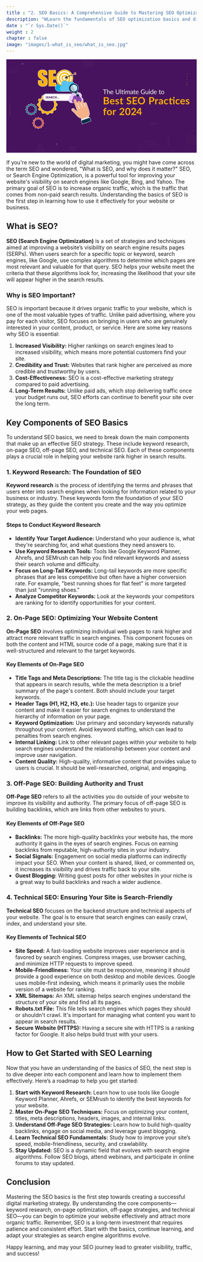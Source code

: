 ```yaml
---
title : "2. SEO Basics: A Comprehensive Guide to Mastering SEO Optimization"
description: "WLearn the fundamentals of SEO optimization basics and discover how to do basic SEO of your website. Start your journey with this guide on how to learn SEO basics effectively."
date : "`r Sys.Date()`"
weight : 2
chapter : false
image: "images/1-what_is_seo/what_is_seo.jpg"
---
```

![seo_basic_to_advance](/images/seo_basic_to_advance.jpg)

If you're new to the world of digital marketing, you might have come across the term SEO and wondered, "What is SEO, and why does it matter?" SEO, or Search Engine Optimization, is a powerful tool for improving your website's visibility on search engines like Google, Bing, and Yahoo. The primary goal of SEO is to increase organic traffic, which is the traffic that comes from non-paid search results. Understanding the basics of SEO is the first step in learning how to use it effectively for your website or business.

## What is SEO?

**SEO (Search Engine Optimization)** is a set of strategies and techniques aimed at improving a website’s visibility on search engine results pages (SERPs). When users search for a specific topic or keyword, search engines, like Google, use complex algorithms to determine which pages are most relevant and valuable for that query. SEO helps your website meet the criteria that these algorithms look for, increasing the likelihood that your site will appear higher in the search results.

### Why is SEO Important?

SEO is important because it drives organic traffic to your website, which is one of the most valuable types of traffic. Unlike paid advertising, where you pay for each visitor, SEO focuses on bringing in users who are genuinely interested in your content, product, or service. Here are some key reasons why SEO is essential:

1. **Increased Visibility:** Higher rankings on search engines lead to increased visibility, which means more potential customers find your site.
2. **Credibility and Trust:** Websites that rank higher are perceived as more credible and trustworthy by users.
3. **Cost-Effectiveness:** SEO is a cost-effective marketing strategy compared to paid advertising.
4. **Long-Term Results:** Unlike paid ads, which stop delivering traffic once your budget runs out, SEO efforts can continue to benefit your site over the long term.

## Key Components of SEO Basics

To understand SEO basics, we need to break down the main components that make up an effective SEO strategy. These include keyword research, on-page SEO, off-page SEO, and technical SEO. Each of these components plays a crucial role in helping your website rank higher in search results.

### 1. Keyword Research: The Foundation of SEO

**Keyword research** is the process of identifying the terms and phrases that users enter into search engines when looking for information related to your business or industry. These keywords form the foundation of your SEO strategy, as they guide the content you create and the way you optimize your web pages.

#### Steps to Conduct Keyword Research

- **Identify Your Target Audience:** Understand who your audience is, what they're searching for, and what questions they need answers to.
- **Use Keyword Research Tools:** Tools like Google Keyword Planner, Ahrefs, and SEMrush can help you find relevant keywords and assess their search volume and difficulty.
- **Focus on Long-Tail Keywords:** Long-tail keywords are more specific phrases that are less competitive but often have a higher conversion rate. For example, "best running shoes for flat feet" is more targeted than just "running shoes."
- **Analyze Competitor Keywords:** Look at the keywords your competitors are ranking for to identify opportunities for your content.

### 2. On-Page SEO: Optimizing Your Website Content

**On-Page SEO** involves optimizing individual web pages to rank higher and attract more relevant traffic in search engines. This component focuses on both the content and HTML source code of a page, making sure that it is well-structured and relevant to the target keywords.

#### Key Elements of On-Page SEO

- **Title Tags and Meta Descriptions:** The title tag is the clickable headline that appears in search results, while the meta description is a brief summary of the page's content. Both should include your target keywords.
- **Header Tags (H1, H2, H3, etc.):** Use header tags to organize your content and make it easier for search engines to understand the hierarchy of information on your page.
- **Keyword Optimization:** Use primary and secondary keywords naturally throughout your content. Avoid keyword stuffing, which can lead to penalties from search engines.
- **Internal Linking:** Link to other relevant pages within your website to help search engines understand the relationship between your content and improve user navigation.
- **Content Quality:** High-quality, informative content that provides value to users is crucial. It should be well-researched, original, and engaging.

### 3. Off-Page SEO: Building Authority and Trust

**Off-Page SEO** refers to all the activities you do outside of your website to improve its visibility and authority. The primary focus of off-page SEO is building backlinks, which are links from other websites to yours.

#### Key Elements of Off-Page SEO

- **Backlinks:** The more high-quality backlinks your website has, the more authority it gains in the eyes of search engines. Focus on earning backlinks from reputable, high-authority sites in your industry.
- **Social Signals:** Engagement on social media platforms can indirectly impact your SEO. When your content is shared, liked, or commented on, it increases its visibility and drives traffic back to your site.
- **Guest Blogging:** Writing guest posts for other websites in your niche is a great way to build backlinks and reach a wider audience.

### 4. Technical SEO: Ensuring Your Site is Search-Friendly

**Technical SEO** focuses on the backend structure and technical aspects of your website. The goal is to ensure that search engines can easily crawl, index, and understand your site.

#### Key Elements of Technical SEO

- **Site Speed:** A fast-loading website improves user experience and is favored by search engines. Compress images, use browser caching, and minimize HTTP requests to improve speed.
- **Mobile-Friendliness:** Your site must be responsive, meaning it should provide a good experience on both desktop and mobile devices. Google uses mobile-first indexing, which means it primarily uses the mobile version of a website for ranking.
- **XML Sitemaps:** An XML sitemap helps search engines understand the structure of your site and find all its pages.
- **Robots.txt File:** This file tells search engines which pages they should or shouldn't crawl. It's important for managing what content you want to appear in search results.
- **Secure Website (HTTPS):** Having a secure site with HTTPS is a ranking factor for Google. It also helps build trust with your users.

## How to Get Started with SEO Learning

Now that you have an understanding of the basics of SEO, the next step is to dive deeper into each component and learn how to implement them effectively. Here’s a roadmap to help you get started:

1. **Start with Keyword Research:** Learn how to use tools like Google Keyword Planner, Ahrefs, or SEMrush to identify the best keywords for your website.
2. **Master On-Page SEO Techniques:** Focus on optimizing your content, titles, meta descriptions, headers, images, and internal links.
3. **Understand Off-Page SEO Strategies:** Learn how to build high-quality backlinks, engage on social media, and leverage guest blogging.
4. **Learn Technical SEO Fundamentals:** Study how to improve your site’s speed, mobile-friendliness, security, and crawlability.
5. **Stay Updated:** SEO is a dynamic field that evolves with search engine algorithms. Follow SEO blogs, attend webinars, and participate in online forums to stay updated.

## Conclusion

Mastering the SEO basics is the first step towards creating a successful digital marketing strategy. By understanding the core components—keyword research, on-page optimization, off-page strategies, and technical SEO—you can begin to optimize your website effectively and attract more organic traffic. Remember, SEO is a long-term investment that requires patience and consistent effort. Start with the basics, continue learning, and adapt your strategies as search engine algorithms evolve.

Happy learning, and may your SEO journey lead to greater visibility, traffic, and success!
